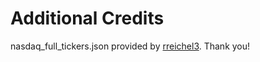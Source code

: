 # Additional Credits
nasdaq_full_tickers.json provided by [rreichel3](https://github.com/rreichel3/US-Stock-Symbols). Thank you!

